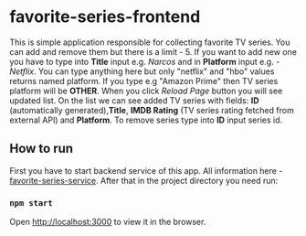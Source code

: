 # favorite-series-frontend

This is simple application responsible for collecting favorite TV series. You can add and remove them but there is a limit - 5. 
If you want to add new one you have to type into **Title** input e.g. *Narcos* and in **Platform** input e.g. - *Netflix*. 
You can type anything here but only "netflix" and "hbo" values returns named platform. If you type e.g "Amazon Prime" then 
TV series platform will be **OTHER**. When you click *Reload Page* button you will see updated list. On the list we can see 
added TV series with fields: **ID** (automatically generated),**Title**, **IMDB Rating** (TV series rating fetched from external API) and **Platform**. To remove series type into **ID** input series id.

## How to run
First you have to start backend service of this app. All information here - [favorite-series-service](https://github.com/bartekszerlag/favorite-series-service).
After that in the project directory you need run:

### `npm start`

Open [http://localhost:3000](http://localhost:3000) to view it in the browser.
